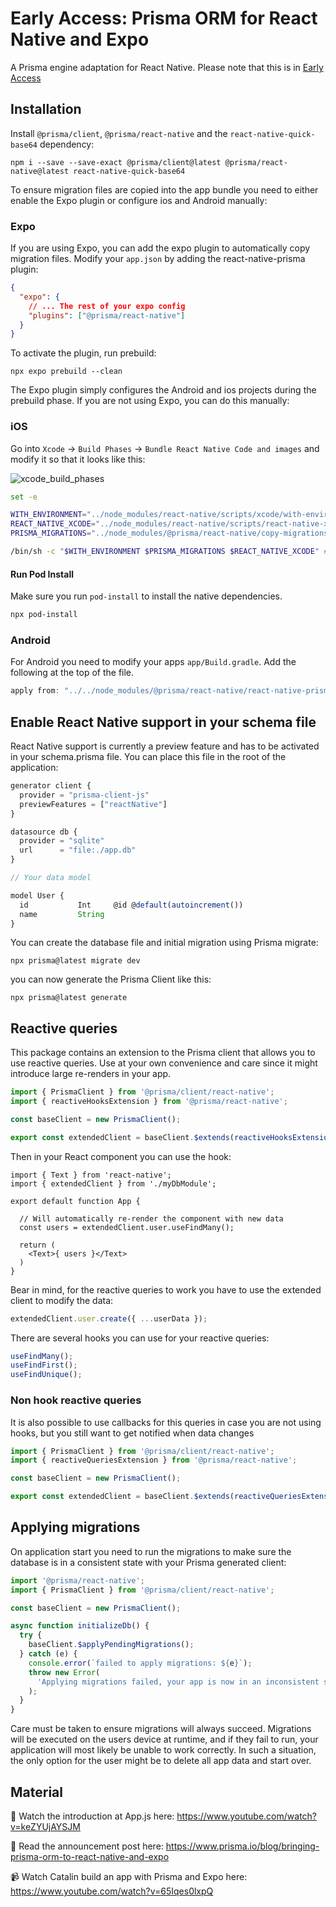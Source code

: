 # Early Access: Prisma ORM for React Native and Expo

A Prisma engine adaptation for React Native. Please note that this is in [Early Access](https://www.prisma.io/docs/orm/more/releases#early-access)

## Installation

Install `@prisma/client`, `@prisma/react-native` and the `react-native-quick-base64` dependency:

```
npm i --save --save-exact @prisma/client@latest @prisma/react-native@latest react-native-quick-base64
```

To ensure migration files are copied into the app bundle you need to either enable the Expo plugin or configure ios and Android manually:

### Expo

If you are using Expo, you can add the expo plugin to automatically copy migration files. Modify your `app.json` by adding the react-native-prisma plugin:

```json
{
  "expo": {
    // ... The rest of your expo config
    "plugins": ["@prisma/react-native"]
  }
}
```

To activate the plugin, run prebuild:

```
npx expo prebuild --clean
```

The Expo plugin simply configures the Android and ios projects during the prebuild phase. If you are not using Expo, you can do this manually:


### iOS

Go into `Xcode` → `Build Phases` → `Bundle React Native Code and images` and modify it so that it looks like this:

![xcode_build_phases](xcode.png)

```bash
set -e

WITH_ENVIRONMENT="../node_modules/react-native/scripts/xcode/with-environment.sh"
REACT_NATIVE_XCODE="../node_modules/react-native/scripts/react-native-xcode.sh"
PRISMA_MIGRATIONS="../node_modules/@prisma/react-native/copy-migrations.sh" # Add this

/bin/sh -c "$WITH_ENVIRONMENT $PRISMA_MIGRATIONS $REACT_NATIVE_XCODE" # Add it to the list of running scripts
```

#### Run Pod Install

Make sure you run `pod-install` to install the native dependencies.

```bash
npx pod-install
```

### Android

For Android you need to modify your apps `app/Build.gradle`. Add the following at the top of the file.

```groovy
apply from: "../../node_modules/@prisma/react-native/react-native-prisma.gradle"
```

## Enable React Native support in your schema file

React Native support is currently a preview feature and has to be activated in your schema.prisma file. You can place this file in the root of the application:

```ts
generator client {
  provider = "prisma-client-js"
  previewFeatures = ["reactNative"]
}

datasource db {
  provider = "sqlite"
  url      = "file:./app.db"
}

// Your data model

model User {
  id           Int     @id @default(autoincrement())
  name         String
}
```

You can create the database file and initial migration using Prisma migrate:

```
npx prisma@latest migrate dev
```


you can now generate the Prisma Client like this:

```
npx prisma@latest generate
```

## Reactive queries

This package contains an extension to the Prisma client that allows you to use reactive queries. Use at your own convenience and care since it might introduce large re-renders in your app.

```ts
import { PrismaClient } from '@prisma/client/react-native';
import { reactiveHooksExtension } from '@prisma/react-native';

const baseClient = new PrismaClient();

export const extendedClient = baseClient.$extends(reactiveHooksExtension());
```

Then in your React component you can use the hook:

```tsx
import { Text } from 'react-native';
import { extendedClient } from './myDbModule';

export default function App {

  // Will automatically re-render the component with new data
  const users = extendedClient.user.useFindMany();

  return (
    <Text>{ users }</Text>
  )
}
```

Bear in mind, for the reactive queries to work you have to use the extended client to modify the data:

```ts
extendedClient.user.create({ ...userData });
```

There are several hooks you can use for your reactive queries:

```ts
useFindMany();
useFindFirst();
useFindUnique();
```

### Non hook reactive queries

It is also possible to use callbacks for this queries in case you are not using hooks, but you still want to get notified when data changes

```ts
import { PrismaClient } from '@prisma/client/react-native';
import { reactiveQueriesExtension } from '@prisma/react-native';

const baseClient = new PrismaClient();

export const extendedClient = baseClient.$extends(reactiveQueriesExtension());
```

## Applying migrations

On application start you need to run the migrations to make sure the database is in a consistent state with your Prisma generated client:

```ts
import '@prisma/react-native';
import { PrismaClient } from '@prisma/client/react-native';

const baseClient = new PrismaClient();

async function initializeDb() {
  try {
    baseClient.$applyPendingMigrations();
  } catch (e) {
    console.error(`failed to apply migrations: ${e}`);
    throw new Error(
      'Applying migrations failed, your app is now in an inconsistent state. We cannot guarantee safety, it is now your responsibility to reset the database or tell the user to re-install the app'
    );
  }
}
```

Care must be taken to ensure migrations will always succeed. Migrations will be executed on the users device at runtime, and if they fail to run, your application will most likely be unable to work correctly. In such a situation, the only option for the user might be to delete all app data and start over.

## Material

🎥 Watch the introduction at App.js here: https://www.youtube.com/watch?v=keZYUjAYSJM

📖 Read the announcement post here: https://www.prisma.io/blog/bringing-prisma-orm-to-react-native-and-expo

📹 Watch Catalin build an app with Prisma and Expo here: https://www.youtube.com/watch?v=65Iqes0lxpQ
